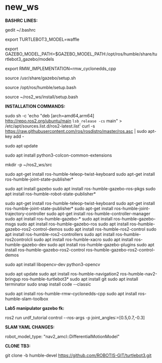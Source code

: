 # new_ws
**BASHRC LINES:**

gedit ~/.bashrc

export TURTLEBOT3_MODEL=waffle

export GAZEBO_MODEL_PATH=$GAZEBO_MODEL_PATH:/opt/ros/humble/share/turtlebot3_gazebo/models

export RMW_IMPLEMENTATION=rmw_cyclonedds_cpp

source /usr/share/gazebo/setup.sh

source /opt/ros/humble/setup.bash

source ~/ros2_ws/install/setup.bash


**INSTALLATION COMMANDS:**

sudo sh -c 'echo "deb [arch=amd64,arm64] http://repo.ros2.org/ubuntu/main `lsb_release -cs` main" > /etc/apt/sources.list.d/ros2-latest.list'
curl -s https://raw.githubusercontent.com/ros/rosdistro/master/ros.asc | sudo apt-key add -

sudo apt update


sudo apt install python3-colcon-common-extensions

mkdir -p ~/ros2_ws/src

sudo apt-get install ros-humble-teleop-twist-keyboard
sudo apt-get install ros-humble-joint-state-publisher*

sudo apt install gazebo
sudo apt install ros-humble-gazebo-ros-pkgs
sudo apt install ros-humble-robot-state-publisher*

sudo apt-get install ros-humble-teleop-twist-keyboard
sudo apt-get install ros-humble-joint-state-publisher*
sudo apt-get install ros-humble-joint-trajectory-controller
sudo apt-get install ros-humble-controller-manager
sudo apt install ros-humble-gazebo-*
sudo apt install ros-humble-gazebo-msgs
sudo apt install ros-humble-gazebo-ros
sudo apt install ros-humble-gazebo-ros2-control-demos
sudo apt install ros-humble-ros2-control
sudo apt install ros-humble-ros2-controllers
sudo apt install ros-humble-ros2controlcli
sudo apt install ros-humble-xacro
sudo apt install ros-humble-gazebo-dev
sudo apt install ros-humble-gazebo-plugins
sudo apt install ros-humble-gazebo-ros2-control ros-humble-gazebo-ros2-control-demos

sudo apt install libopencv-dev python3-opencv

sudo apt update
sudo apt install ros-humble-navigation2 ros-humble-nav2-bringup ros-humble-turtlebot3*
sudo apt install git
sudo apt install terminator
sudo snap install code --classic

sudo apt install ros-humble-rmw-cyclonedds-cpp
sudo apt install ros-humble-slam-toolbox

**Lab5 manipulator gazebo fk:**

ros2 run urdf_tutorial control --ros-args -p joint_angles:=[0.5,0.7,-0.3]

**SLAM YAML CHANGES:**

robot_model_type: "nav2_amcl::DifferentialMotionModel"

**CLONE TB3:**

git clone -b humble-devel https://github.com/ROBOTIS-GIT/turtlebot3.git 

